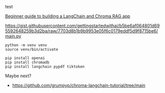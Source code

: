 test



 [Beginner guide to building a LangChain and Chroma RAG app](https://www.gettingstarted.ai/tutorial-chroma-db-best-vector-database-for-langchain-store-embeddings/)

https://gist.githubusercontent.com/gettingstartedwithai/b5be6af064801d695592648259b3d2ba/raw/7703d8b1b9b9953e05f6c0179eddf5d9f8715be6/main.py

```
python -m venv venv
source venv/bin/activate
```

```
pip install openai
pip install chromadb
pip install langchain pypdf tiktoken
```



Maybe next?
- https://github.com/grumpyp/chroma-langchain-tutorial/tree/main